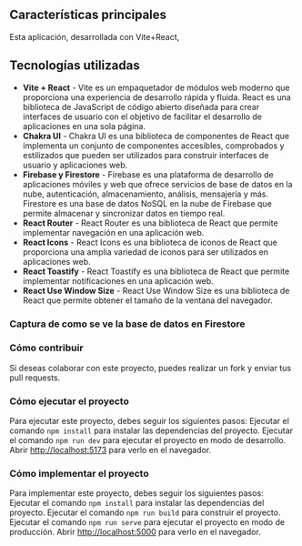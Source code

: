 ## Características principales

Esta aplicación, desarrollada con Vite+React,

## Tecnologías utilizadas

- **Vite + React** - Vite es un empaquetador de módulos web moderno que
  proporciona una experiencia de desarrollo rápida y fluida. React es una
  biblioteca de JavaScript de código abierto diseñada para crear interfaces de
  usuario con el objetivo de facilitar el desarrollo de aplicaciones en una sola
  página.
- **Chakra UI** - Chakra UI es una biblioteca de componentes de React que
  implementa un conjunto de componentes accesibles, comprobados y estilizados
  que pueden ser utilizados para construir interfaces de usuario y aplicaciones
  web.
- **Firebase y Firestore** - Firebase es una plataforma de desarrollo de
  aplicaciones móviles y web que ofrece servicios de base de datos en la nube,
  autenticación, almacenamiento, análisis, mensajería y más. Firestore es una
  base de datos NoSQL en la nube de Firebase que permite almacenar y sincronizar
  datos en tiempo real.
- **React Router** - React Router es una biblioteca de React que permite
  implementar navegación en una aplicación web.
- **React Icons** - React Icons es una biblioteca de iconos de React que
  proporciona una amplia variedad de iconos para ser utilizados en aplicaciones
  web.
- **React Toastify** - React Toastify es una biblioteca de React que permite
  implementar notificaciones en una aplicación web.
- **React Use Window Size** - React Use Window Size es una biblioteca de React
  que permite obtener el tamaño de la ventana del navegador.

### Captura de como se ve la base de datos en Firestore

### Cómo contribuir

Si deseas colaborar con este proyecto, puedes realizar un fork y enviar tus pull
requests.

### Cómo ejecutar el proyecto

Para ejecutar este proyecto, debes seguir los siguientes pasos: Ejecutar el
comando `npm install` para instalar las dependencias del proyecto. Ejecutar el
comando `npm run dev` para ejecutar el proyecto en modo de desarrollo. Abrir
[http://localhost:5173](http://localhost:5173) para verlo en el navegador.

### Cómo implementar el proyecto

Para implementar este proyecto, debes seguir los siguientes pasos: Ejecutar el
comando `npm install` para instalar las dependencias del proyecto. Ejecutar el
comando `npm run build` para construir el proyecto. Ejecutar el comando
`npm run serve` para ejecutar el proyecto en modo de producción. Abrir
[http://localhost:5000](http://localhost:5000) para verlo en el navegador.
